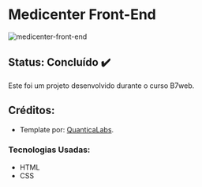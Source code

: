 # Medicenter Front-End

![medicenter-front-end](https://user-images.githubusercontent.com/89046894/137644216-d27fb5a9-d4c0-4ee9-80f2-0c172f7eafec.png)

## Status: Concluído ✔️

Este foi um projeto desenvolvido durante o curso B7web.

## Créditos:

- Template por: [QuanticaLabs](https://quanticalabs.com/home/).

### Tecnologias Usadas:

- HTML
- CSS
